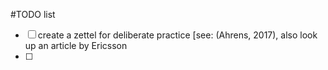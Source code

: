 #TODO list 

- [ ] create a zettel for deliberate practice [see: (Ahrens, 2017), also look up an article by Ericsson
- [ ] 

